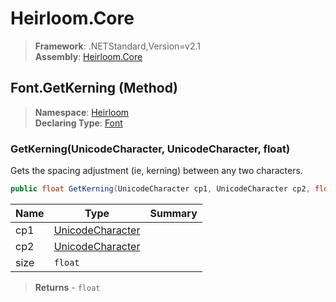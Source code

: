 # Heirloom.Core

> **Framework**: .NETStandard,Version=v2.1  
> **Assembly**: [Heirloom.Core][0]

## Font.GetKerning (Method)

> **Namespace**: [Heirloom][0]  
> **Declaring Type**: [Font][1]

### GetKerning(UnicodeCharacter, UnicodeCharacter, float)

Gets the spacing adjustment (ie, kerning) between any two characters.

```cs
public float GetKerning(UnicodeCharacter cp1, UnicodeCharacter cp2, float size)
```

| Name | Type                  | Summary |
|------|-----------------------|---------|
| cp1  | [UnicodeCharacter][2] |         |
| cp2  | [UnicodeCharacter][2] |         |
| size | `float`               |         |

> **Returns** - `float`

[0]: ../../../Heirloom.Core.md
[1]: ../Font.md
[2]: ../UnicodeCharacter.md
